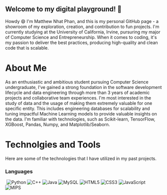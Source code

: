 ## Welcome to my digital playground! 🚀

Howdy 😄 I'm Matthew Nhat Phan, and this is my personal GitHub page - a showroom of my exploration, creation, and contribution to fun projects. I'm currently studying at the University of California, Irvine, pursuring my major of Computer Science and Entrepreneurship. When it comes to coding, it's my passion to deliver the best practices, producing high-quality and clean code that is scalable.

# About Me

As an enthusiastic and ambitious student pursuing Computer Science undergraduate, I’ve gained a strong foundation in the software development lifecycle and data engineering through more than 3 years of academic projects and collaborative team experiences. I'm most interested in the study of data and the usage of making them extremely valuable for one specific entity. This includes engineering databases for scalability and tuning impactful Machine Learning models to provide valuable insights on the data. I'm familiar with technologies, such as Scikit-learn, TensorFlow, XGBoost, Pandas, Numpy, and Matplotlib/Seaborn. 

# Technolgies and Tools

Here are some of the technologies that I have utilized in my past projects. 
### Languages
&nbsp;![Python](https://img.shields.io/badge/Python-3776AB?style=for-the-badge&logo=python&logoColor=white)
![C++](https://img.shields.io/badge/C%2B%2B-00599C?style=for-the-badge&logo=c%2B%2B&logoColor=white)
![Java](https://img.shields.io/badge/Java-007396?style=for-the-badge&logo=java&logoColor=white)
![MySQL](https://img.shields.io/badge/MySQL-4479A1?style=for-the-badge&logo=mysql&logoColor=white)
![HTML5](https://img.shields.io/badge/HTML5-E34F26?style=for-the-badge&logo=html5&logoColor=white)
![CSS3](https://img.shields.io/badge/CSS3-1572B6?style=for-the-badge&logo=css3&logoColor=white)
![JavaScript](https://img.shields.io/badge/JavaScript-F7DF1E?style=for-the-badge&logo=javascript&logoColor=black)
![MIPS](https://img.shields.io/badge/MIPS-1C58D1?style=for-the-badge&logo=computer&logoColor=white)

<!--
**mattp2003/mattp2003** is a ✨ _special_ ✨ repository because its `README.md` (this file) appears on your GitHub profile.

Here are some ideas to get you started:

- 🔭 I’m currently working on ...
- 🌱 I’m currently learning ...
- 👯 I’m looking to collaborate on ...
- 🤔 I’m looking for help with ...
- 💬 Ask me about ...
- 📫 How to reach me: ...
- 😄 Pronouns: ...
- ⚡ Fun fact: ...
-->
